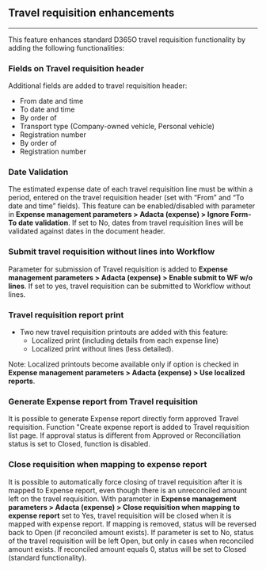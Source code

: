 ## **Travel requisition enhancements**
---

This feature enhances standard D365O travel requisition functionality by adding the following functionalities:

### **Fields on Travel requisition header**
Additional fields are added to travel requisition header: 
   - From date and time 
   - To date and time 
   - By order of 
   - Transport type (Company-owned vehicle, Personal vehicle) 
   - Registration number 
   - By order of 
   - Registration number 

### **Date Validation**

The estimated expense date of each travel requisition line must be within a period, entered on the travel requisition header (set with “From” and “To date and time” fields). This feature can be enabled/disabled with parameter in **Expense management parameters > Adacta (expense) > Ignore Form-To date validation**. If set to No, dates from travel requisition lines will be validated against dates in the document header.   

### **Submit travel requisition without lines into Workflow**
Parameter for submission of Travel requisition is added to **Expense management parameters > Adacta (expense) > Enable submit to WF w/o lines**. If set to yes, travel requisition can be submitted to  Workflow without lines.


### **Travel requisition report print**
   - Two new travel requisition printouts are added with this feature:
     - Localized print (including details from each expense line) 
     - Localized print without lines (less detailed). 

Note: Localized printouts become available only if option is checked in **Expense management parameters > Adacta (expense) > Use localized reports**.

### **Generate Expense report from Travel requisition**

It is possible to generate Expense report directly form approved Travel requisition. Function "Create expense report is added to Travel requisition list page. If approval status is different from Approved or Reconciliation status is set to Closed, function is disabled. 

### **Close requisition when mapping to expense report**
It is possible to automatically force closing of travel requisition after it is mapped to Expense report, even though there is an unreconciled amount left on the travel requisition. With parameter in **Expense management parameters > Adacta (expense) > Close requisition when mapping to expense report** set to Yes, travel requisition will be closed when it is mapped with expense report. If mapping is removed, status will be reversed back to Open (if reconciled amount exists). If parameter is set to No, status of the travel requisition will be left Open, but only in cases when reconciled amount exists. If reconciled amount equals 0, status will be set to Closed (standard functionality). 